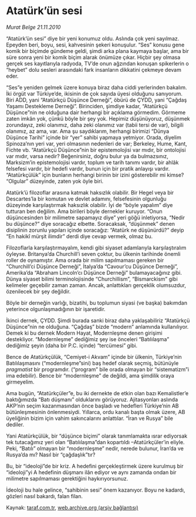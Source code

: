 # Atatürk’ün sesi

*Murat Belge 21.11.2010*

<div class="yazi"><p>“Atatürk’ün sesi” diye bir yeni konumuz oldu. Aslında çok yeni sayılmaz. Epeyden beri, boyu, sesi, kahvesinin şekeri konuşulur. “Ses” konusu gene komik bir biçimde gündeme geldi, şimdi arka plana kaymaya başlar, ama bir süre sonra yeni bir komik biçim alarak önümüze çıkar. Hiçbir şey olmasa gerçek ses kayıtlarıyla radyoda, TV’de onun ağzından konuşan spikerlerin o “heybet” dolu sesleri arasındaki fark insanların dikkatini çekmeye devam eder.</p>
<p>“Ses”e yeniden gelmek üzere konuya biraz daha ciddi yerlerinden bakalım. İki örgüt var Türkiye’de, ikisinin de çok sayıda üyesi olduğunu sanıyorum. Biri ADD, yani “Atatürkçü Düşünce Derneği”, öbürü de ÇYDD, yani “Çağdaş Yaşamı Destekleme Derneği”. Birinciden, şimdiye kadar, “Atatürkçü Düşünce”nin ne olduğuna dair herhangi bir açıklama görmedim. Görmeme zaten imkân yok, çünkü böyle bir şey yok. Hepimiz düşünüyoruz, düşünmek zorundayız, zeki olanımız, daha zeki olanımız var (tabii tersi de var), bilgili olanımız, az ama, var. Ama şu saydıklarım, herhangi birimizi “Dünya Düşünce Tarihi” içinde bir “yer” sahibi yapmaya yetmiyor. Orada, diyelim Spinoza’nın yeri var, yeri olmasının nedenleri de var; Berkeley, Hume, Kant, Fichte vb. “Atatürkçü Düşünce”nin bir epistemolojisi var mıdır, bir ontolojisi var mıdır, varsa nedir? Beğenirsiniz, doğru bulur ya da bulmazsınız, Marksizm’in epistemolojisi vardır, toplum ve tarih tanımı vardır, bir ahlâk felsefesi vardır, bir hedefi vardır, bunun için bir pratik anlayışı vardır. “Atatürkçülük” için bunların herhangi birinin bir izini gösterebilir mi kimse? “Olgular” düzeyinde, zaten yok öyle biri.</p>
<p>Atatürk’ü filozoflar arasına katmak haksızlık olabilir. Bir Hegel veya bir Descartes’la bir komutan ve devlet adamını, felsefesinin olgunluğu düzeyinde karşılaştırmak haksızlık olabilir. İyi de “böyle yapalım” diye tutturan ben değilim. Ama birileri böyle dernekler kuruyor. “Onun düşüncesinden bir milimetre sapamayız diye” yeri göğü inletiyorsa, “Nedir bu düşünce?” diye soracağız elbette. Soracaksak, “düşünmek” denen disiplinin zorunlu yapıları içinde soracağız: “Atatürk ne düşünürdü?” deyip “En hakikî mürşit ilimdir” derdi diye cevap vermek, olmaz bu. </p>
<p>Filozoflarla karşılaştırmayalım, kendi gibi siyaset adamlarıyla karşılaştıralım öyleyse. Britanya’da Churchill’i seven çoktur, bu ülkenin tarihinde önemli roller de oynamıştır. Ama orada bir milim sapılmaması gereken bir “Churchill’ci Düşünce Derneği”, İtalya’da “Cavour’cu Düşünce Derneği”, Amerika’da “Abraham Lincoln’cı Düşünce Derneği” bulamayacağınız gibi. Dünya siyaset bilimi terminolojisinde “Churchillism”, “Bismarckism” gibi kelimeler geçebilir zaman zaman. Ancak, anlattıkları gerçeklik olumsuzdur, özenilecek bir şey değildir. </p>
<p>Böyle bir derneğin varlığı, bizatihi, bu toplumun siyasi (ve başka) bakımdan yeterince olgunlaşmadığının bir işaretidir. </p>
<p>İkinci dernek, ÇYDD. Şimdi burada sanki biraz daha yaklaşabiliriz “Atatürkçü Düşünce”nin ne olduğuna. “Çağdaş” bizde “modern” anlamında kullanılıyor. Demek ki bu dernek Modern Hayat, Modernleşme denen girişimi destekliyor. “Modernleşme” dediğimiz şey ise önceleri “Batılılaşma” dediğimiz şeyin (daha bir P.C. içinde) “tercümesi” gibi. </p>
<p>Bence de Atatürkçülük, “Cemiyet-i Akvam” içinde bir ülkenin, Türkiye’nin Batılılaşmasını (“modernleşme”sini) baş hedef olarak seçmiş, bütünüyle <i>pragmatist </i>bir programdır.<i> </i>(“program” bile orada olmayan bir “sistematizm”i ima edebilir). Bence bir “modernleşme” de değildi, ama şimdilik oraya girmeyelim. </p>
<p>Ama bugün, “Atatürkçüler”e, bu iki dernekte de etkin olan bazı Kemalistler’e baktığımızda “Batı düşmanı” olduklarını görüyoruz. Ajitasyonları aslında AKP’nin seçim kazanmasından önce başladı ve hedefleri Türkiye’nin AB bütünleşmesinin önlenmesiydi. Yıllarca, ordu kanalı başta olmak üzere, AB üyeliğinin bizim için vahim sakıncalarını anlattılar. “İran ve Rusya” bile dediler. </p>
<p>Yani Atatürkçülük, bir “düşünce biçimi” olarak tanımlamakta ısrar ediyorsak tek tutacağımız yeri olan “Batılılaşma”dan kopartıldı –Atatürkçüler’in eliyle. Peki, “Batılı” olmayan bir “modernleşme” nedir, nerede bulunur, İran’da ve Rusya’da mı? Nasıl bir “çağdaşlık”tır?</p>
<p>Bu, bir “ideoloji”de bir kriz. A hedefini gerçekleştirmek üzere kurulmuş bir “ideoloji”yi A hedefinin düşmanı ilân ediyor ve aynı zamanda ondan bir milimetre sapılmaması gerektiğini haykırıyorsunuz. </p>
<p>İdeoloji bu hale gelince, “sahibinin sesi” önem kazanıyor. Boyu ne kadardı, gözleri nasıl bakardı, falan filan.</p></div>

Kaynak: [taraf.com.tr](http://www.taraf.com.tr:80/murat-belge/makale-ataturk-un-sesi.htm), [web.archive.org (arşiv bağlantısı)](http://web.archive.org/web/20101123124515/http://www.taraf.com.tr:80/murat-belge/makale-ataturk-un-sesi.htm)
